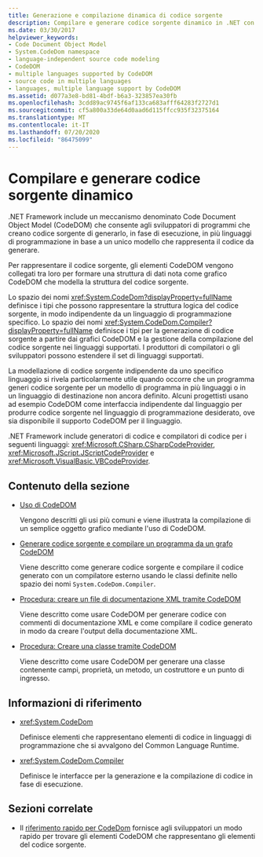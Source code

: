 ```yaml
---
title: Generazione e compilazione dinamica di codice sorgente
description: Compilare e generare codice sorgente dinamico in .NET con il Code Document Object Model (CodeDOM). Gli elementi CodeDOM sono collegati per formare un grafo CodeDOM.
ms.date: 03/30/2017
helpviewer_keywords:
- Code Document Object Model
- System.CodeDom namespace
- language-independent source code modeling
- CodeDOM
- multiple languages supported by CodeDOM
- source code in multiple languages
- languages, multiple language support by CodeDOM
ms.assetid: d077a3e8-bd81-4bdf-b6a3-323857ea30fb
ms.openlocfilehash: 3cdd89ac9745f6af133ca683afff64283f2727d1
ms.sourcegitcommit: cf5a800a33de64d0aad6d115ffcc935f32375164
ms.translationtype: MT
ms.contentlocale: it-IT
ms.lasthandoff: 07/20/2020
ms.locfileid: "86475099"
---
```

# <a name="compile-and-generate-dynamic-source-code"></a>Compilare e generare codice sorgente dinamico

.NET Framework include un meccanismo denominato Code Document Object Model (CodeDOM) che consente agli sviluppatori di programmi che creano codice sorgente di generarlo, in fase di esecuzione, in più linguaggi di programmazione in base a un unico modello che rappresenta il codice da generare.  
  
Per rappresentare il codice sorgente, gli elementi CodeDOM vengono collegati tra loro per formare una struttura di dati nota come grafico CodeDOM che modella la struttura del codice sorgente.  
  
Lo spazio dei nomi <xref:System.CodeDom?displayProperty=fullName> definisce i tipi che possono rappresentare la struttura logica del codice sorgente, in modo indipendente da un linguaggio di programmazione specifico. Lo spazio dei nomi <xref:System.CodeDom.Compiler?displayProperty=fullName> definisce i tipi per la generazione di codice sorgente a partire dai grafici CodeDOM e la gestione della compilazione del codice sorgente nei linguaggi supportati. I produttori di compilatori o gli sviluppatori possono estendere il set di linguaggi supportati.  
  
La modellazione di codice sorgente indipendente da uno specifico linguaggio si rivela particolarmente utile quando occorre che un programma generi codice sorgente per un modello di programma in più linguaggi o in un linguaggio di destinazione non ancora definito. Alcuni progettisti usano ad esempio CodeDOM come interfaccia indipendente dal linguaggio per produrre codice sorgente nel linguaggio di programmazione desiderato, ove sia disponibile il supporto CodeDOM per il linguaggio.  
  
.NET Framework include generatori di codice e compilatori di codice per i seguenti linguaggi: <xref:Microsoft.CSharp.CSharpCodeProvider>, <xref:Microsoft.JScript.JScriptCodeProvider> e <xref:Microsoft.VisualBasic.VBCodeProvider>.  
  
## <a name="in-this-section"></a>Contenuto della sezione

- [Uso di CodeDOM](using-the-codedom.md)

  Vengono descritti gli usi più comuni e viene illustrata la compilazione di un semplice oggetto grafico mediante l'uso di CodeDOM.  
  
- [Generare codice sorgente e compilare un programma da un grafo CodeDOM](generating-and-compiling-source-code-from-a-codedom-graph.md)  

  Viene descritto come generare codice sorgente e compilare il codice generato con un compilatore esterno usando le classi definite nello spazio dei nomi `System.CodeDom.Compiler`.  
  
- [Procedura: creare un file di documentazione XML tramite CodeDOM](how-to-create-an-xml-documentation-file-using-codedom.md)  

  Viene descritto come usare CodeDOM per generare codice con commenti di documentazione XML e come compilare il codice generato in modo da creare l'output della documentazione XML.  
  
- [Procedura: Creare una classe tramite CodeDOM](how-to-create-a-class-using-codedom.md)  

  Viene descritto come usare CodeDOM per generare una classe contenente campi, proprietà, un metodo, un costruttore e un punto di ingresso.  
  
## <a name="reference"></a>Informazioni di riferimento  

- <xref:System.CodeDom>  

  Definisce elementi che rappresentano elementi di codice in linguaggi di programmazione che si avvalgono del Common Language Runtime.  
  
- <xref:System.CodeDom.Compiler>  

  Definisce le interfacce per la generazione e la compilazione di codice in fase di esecuzione.  
  
## <a name="related-sections"></a>Sezioni correlate  

- Il [riferimento rapido per CodeDom](https://docs.microsoft.com/previous-versions/dotnet/netframework-4.0/f1dfsbhc(v=vs.100)) fornisce agli sviluppatori un modo rapido per trovare gli elementi CodeDOM che rappresentano gli elementi del codice sorgente.
